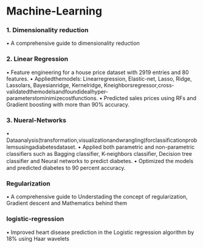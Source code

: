 # Machine-Learning

### 1. Dimensionality reduction
• A comprehensive guide to dimensionality reduction

### 2. Linear Regression
• Feature engineering for a house price dataset with 2919 entries and 80 features. 
• Appliedthemodels: Linearregression, Elastic-net, Lasso, Ridge, Lassolars, Bayesianridge, Kernelridge, Kneighborsregressor,cross-validatedthemodelsandfoundidealhyper-parameterstominimizecostfunctions. 
• Predicted sales prices using RFs and Gradient boosting with more than 90% accuracy.

### 3. Nueral-Networks
• Dataanalysis(transformation,visualizationandwrangling)forclassiﬁcationproblemsusingadiabetesdataset. 
• Applied both parametric and non-parametric classiﬁers such as Bagging classiﬁer, K-neighbors classiﬁer, Decision tree classiﬁer and Neural networks to predict diabetes.
• Optimized the models and predicted diabetes to 90 percent accuracy.

### Regularization
• A comprehensive guide to Understading the concept of regularization, Gradient descent and Mathematics behind them

### logistic-regression
• Improved heart disease prediction in the Logistic regression algorithm by 18% using Haar wavelets

